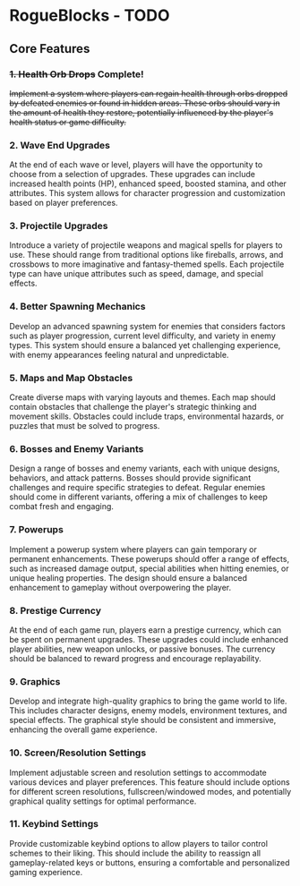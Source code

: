 
# RogueBlocks - TODO

## Core Features

### ~~1. Health Orb Drops~~ Complete!

~~Implement a system where players can regain health through orbs dropped by defeated enemies or found in hidden areas. These orbs should vary in the amount of health they restore, potentially influenced by the player's health status or game difficulty.~~

### 2. Wave End Upgrades
At the end of each wave or level, players will have the opportunity to choose from a selection of upgrades. These upgrades can include increased health points (HP), enhanced speed, boosted stamina, and other attributes. This system allows for character progression and customization based on player preferences.

### 3. Projectile Upgrades
Introduce a variety of projectile weapons and magical spells for players to use. These should range from traditional options like fireballs, arrows, and crossbows to more imaginative and fantasy-themed spells. Each projectile type can have unique attributes such as speed, damage, and special effects.

### 4. Better Spawning Mechanics
Develop an advanced spawning system for enemies that considers factors such as player progression, current level difficulty, and variety in enemy types. This system should ensure a balanced yet challenging experience, with enemy appearances feeling natural and unpredictable.

### 5. Maps and Map Obstacles
Create diverse maps with varying layouts and themes. Each map should contain obstacles that challenge the player's strategic thinking and movement skills. Obstacles could include traps, environmental hazards, or puzzles that must be solved to progress.

### 6. Bosses and Enemy Variants
Design a range of bosses and enemy variants, each with unique designs, behaviors, and attack patterns. Bosses should provide significant challenges and require specific strategies to defeat. Regular enemies should come in different variants, offering a mix of challenges to keep combat fresh and engaging.

### 7. Powerups
Implement a powerup system where players can gain temporary or permanent enhancements. These powerups should offer a range of effects, such as increased damage output, special abilities when hitting enemies, or unique healing properties. The design should ensure a balanced enhancement to gameplay without overpowering the player.

### 8. Prestige Currency
At the end of each game run, players earn a prestige currency, which can be spent on permanent upgrades. These upgrades could include enhanced player abilities, new weapon unlocks, or passive bonuses. The currency should be balanced to reward progress and encourage replayability.

### 9. Graphics
Develop and integrate high-quality graphics to bring the game world to life. This includes character designs, enemy models, environment textures, and special effects. The graphical style should be consistent and immersive, enhancing the overall game experience.

### 10. Screen/Resolution Settings
Implement adjustable screen and resolution settings to accommodate various devices and player preferences. This feature should include options for different screen resolutions, fullscreen/windowed modes, and potentially graphical quality settings for optimal performance.

### 11. Keybind Settings
Provide customizable keybind options to allow players to tailor control schemes to their liking. This should include the ability to reassign all gameplay-related keys or buttons, ensuring a comfortable and personalized gaming experience.
